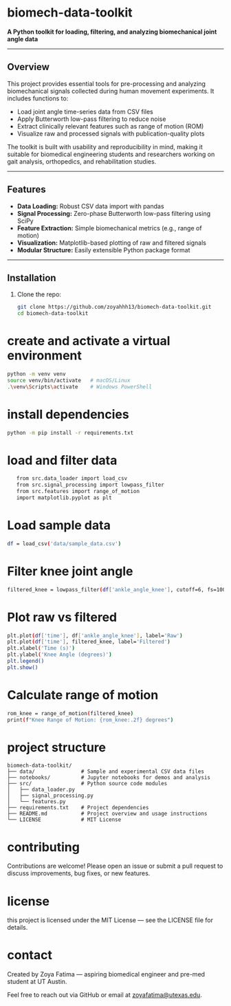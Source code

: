 # biomech-data-toolkit

**A Python toolkit for loading, filtering, and analyzing biomechanical joint angle data**

---

## Overview

This project provides essential tools for pre-processing and analyzing biomechanical signals collected during human movement experiments. It includes functions to:

- Load joint angle time-series data from CSV files
- Apply Butterworth low-pass filtering to reduce noise
- Extract clinically relevant features such as range of motion (ROM)
- Visualize raw and processed signals with publication-quality plots

The toolkit is built with usability and reproducibility in mind, making it suitable for biomedical engineering students and researchers working on gait analysis, orthopedics, and rehabilitation studies.

---

## Features

- **Data Loading:** Robust CSV data import with pandas
- **Signal Processing:** Zero-phase Butterworth low-pass filtering using SciPy
- **Feature Extraction:** Simple biomechanical metrics (e.g., range of motion)
- **Visualization:** Matplotlib-based plotting of raw and filtered signals
- **Modular Structure:** Easily extensible Python package format

---

## Installation

1. Clone the repo:
   ```bash
   git clone https://github.com/zoyahhh13/biomech-data-toolkit.git
   cd biomech-data-toolkit

# create and activate a virtual environment
```bash
python -m venv venv
source venv/bin/activate   # macOS/Linux
.\venv\Scripts\activate    # Windows PowerShell
```
# install dependencies
```bash
python -m pip install -r requirements.txt
```

# load and filter data
```bash
   from src.data_loader import load_csv
   from src.signal_processing import lowpass_filter
   from src.features import range_of_motion
   import matplotlib.pyplot as plt
```
   
# Load sample data
```bash
df = load_csv('data/sample_data.csv')
```

# Filter knee joint angle
```bash
filtered_knee = lowpass_filter(df['ankle_angle_knee'], cutoff=6, fs=100)
```

# Plot raw vs filtered
```bash
plt.plot(df['time'], df['ankle_angle_knee'], label='Raw')
plt.plot(df['time'], filtered_knee, label='Filtered')
plt.xlabel('Time (s)')
plt.ylabel('Knee Angle (degrees)')
plt.legend()
plt.show()
```

# Calculate range of motion
```bash
rom_knee = range_of_motion(filtered_knee)
print(f"Knee Range of Motion: {rom_knee:.2f} degrees")
```

# project structure
```plaintext
biomech-data-toolkit/
├── data/               # Sample and experimental CSV data files
├── notebooks/          # Jupyter notebooks for demos and analysis
├── src/                # Python source code modules
│   ├── data_loader.py
│   ├── signal_processing.py
│   └── features.py
├── requirements.txt    # Project dependencies
├── README.md           # Project overview and usage instructions
└── LICENSE             # MIT License
```

# contributing 
Contributions are welcome! Please open an issue or submit a pull request to discuss improvements, bug fixes, or new features.

# license
this project is licensed under the MIT License — see the LICENSE file for details.

# contact 
Created by Zoya Fatima — aspiring biomedical engineer and pre-med student at UT Austin.

Feel free to reach out via GitHub or email at zoyafatima@utexas.edu.
